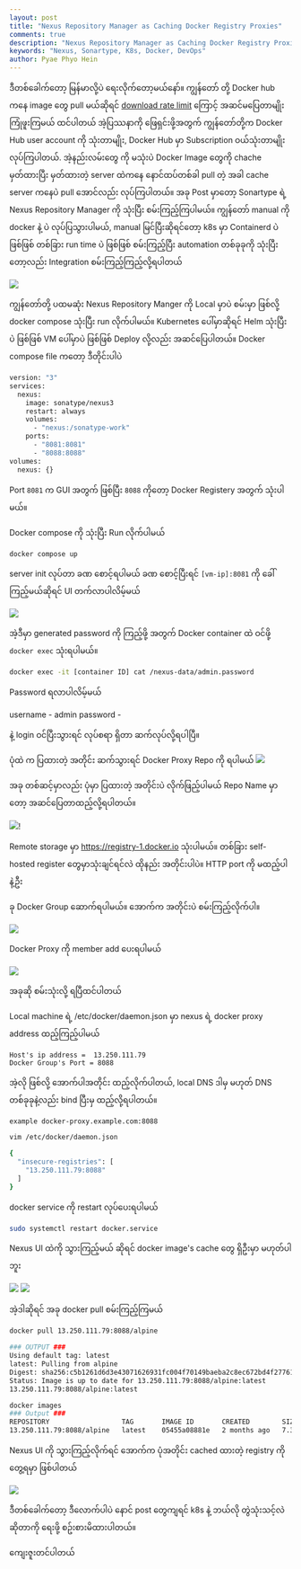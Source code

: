 ```yaml
---
layout: post
title: "Nexus Repository Manager as Caching Docker Registry Proxies"
comments: true
description: "Nexus Repository Manager as Caching Docker Registry Proxies"
keywords: "Nexus, Sonartype, K8s, Docker, DevOps"
author: Pyae Phyo Hein
---
```


ဒီတစ်ခေါက်တော့ မြန်မာလို့ပဲ ရေးလိုက်တော့မယ်နော်။ ကျွန်တော် တို့  Docker hub ကနေ image တွေ pull မယ်ဆိုရင် [download rate limit](https://docs.docker.com/docker-hub/download-rate-limit/) ကြောင့် အဆင်မပြေတာမျိုး ကြုံဖူးကြမယ် ထင်ပါတယ် အဲ့ပြဿနာကို ဖြေရှင်းဖို့အတွက် ကျွန်တော်တို့က  Docker Hub user account ကို သုံးတာမျိုး, Docker Hub မှာ Subscription ဝယ်သုံးတာမျိုးလုပ်ကြပါတယ်. အဲ့နည်းလမ်းတွေ ကို မသုံးပဲ Docker Image တွေကို chache မှတ်ထားပြီး မှတ်ထားတဲ့ server ထဲကနေ နောင်ထပ်တစ်ခါ pull တဲ့ အခါ cache server ကနေပဲ pull အောင်လည်း လုပ်ကြပါတယ်။ အခု Post မှာတော့ Sonartype ရဲ့ Nexus Repository Manager ကို သုံးပြီး စမ်းကြည့်ကြပါမယ်။ ကျွန်တော် manual ကို docker နဲ့ ပဲ လုပ်ပြသွားပါမယ်, manual မြင်ပြီးဆိုရင်တော့ k8s မှာ Containerd ပဲ ဖြစ်ဖြစ် တစ်ခြား run time ပဲ ဖြစ်ဖြစ် စမ်းကြည့်ပြီး automation တစ်ခုခုကို သုံးပြီးတော့လည်း Integration စမ်းကြည့်ကြည့်လို့ရပါတယ် 

<img src="/assets/images/nexus-repo-mgr/logo.png">

ကျွန်တော်တို့ ပထမဆုံး Nexus Repository Manger ကို Local မှာပဲ စမ်းမှာ ဖြစ်လို့ docker compose သုံးပြီး run လိုက်ပါမယ်။ Kubernetes ပေါ်မှာဆိုရင် Helm သုံးပြီးပဲ ဖြစ်ဖြစ် VM ပေါ်မှာပဲ ဖြစ်ဖြစ်  Deploy လို့လည်း အဆင်ပြေပါတယ်။ Docker compose file ကတော့ ဒီတိုင်းပါပဲ
```bash
version: "3"
services:
  nexus:
    image: sonatype/nexus3
    restart: always
    volumes:
      - "nexus:/sonatype-work"
    ports:
      - "8081:8081"
      - "8088:8088"
volumes:
  nexus: {}
```

Port ```8081``` က GUI အတွက် ဖြစ်ပြီး ```8088``` ကိုတော့ Docker Registery အတွက် သုံးပါမယ်။

Docker compose ကို သုံးပြီး Run လိုက်ပါမယ်

```bash
docker compose up
```
server init လုပ်တာ ခဏ စောင့်ရပါမယ်
ခဏ စောင့်ပြီးရင် ```[vm-ip]:8081``` ကို ခေါ်ကြည့်မယ်ဆိုရင် UI တက်လာပါလိမ့်မယ်

<img src="/assets/images/nexus-repo-mgr/login.png">

အဲ့ဒီမှာ generated password ကို ကြည့်ဖို့ အတွက် Docker container ထဲ ဝင်ဖို့ ```docker exec``` သုံးရပါမယ်။

```bash
docker exec -it [container ID] cat /nexus-data/admin.password
```
Password ရလာပါလိမ့်မယ်

username - admin
password - 

နဲ့ login ဝင်ပြီးသွားရင် လုပ်စရာ ရှိတာ ဆက်လုပ်လို့ရပါပြီ။

ပုံထဲ က ပြထားတဲ့ အတိုင်း ဆက်သွားရင် Docker Proxy Repo ကို ရပါမယ်
<img src="/assets/images/nexus-repo-mgr/create_repo.png">

အခု တစ်ဆင့်မှာလည်း ပုံမှာ ပြထားတဲ့ အတိုင်းပဲ လိုက်ဖြည့်ပါမယ် Repo Name မှာတော့ အဆင်ပြေတာထည့်လို့ရပါတယ်။

<img src="/assets/images/nexus-repo-mgr/repo_config.png">!

Remote storage မှာ https://registry-1.docker.io သုံးပါမယ်။ တစ်ခြား self-hosted register တွေမှာသုံးချင်ရင်လဲ ထိုနည်း အတိုင်းပါပဲ။
HTTP port ကို မထည့်ပါနဲ့ဦး

ခု Docker Group ဆောက်ရပါမယ်။ အောက်က အတိုင်းပဲ စမ်းကြည့်လိုက်ပါ။ 

<img src="/assets/images/nexus-repo-mgr/docker_group.png">

Docker Proxy ကို  member add ပေးရပါမယ်

<img src="/assets/images/nexus-repo-mgr/docker_group.png">

အခုဆို စမ်းသုံးလို့ ရပြီထင်ပါတယ်

Local machine ရဲ့ /etc/docker/daemon.json မှာ
nexus ရဲ့ docker proxy address ထည့်ကြည့်ပါမယ်

```
Host's ip address =  13.250.111.79
Docker Group's Port = 8088
```

အဲ့လို ဖြစ်လို့ အောက်ပါအတိုင်း ထည့်လိုက်ပါတယ်, local DNS ဒါမှ မဟုတ် DNS တစ်ခုခုနဲ့လည်း bind ပြီးမှ ထည့်လို့ရပါတယ်။
```
example docker-proxy.example.com:8088
```

```bash
vim /etc/docker/daemon.json

{
  "insecure-registries": [
    "13.250.111.79:8088"
  ]
}
```
docker service ကို restart လုပ်ပေးရပါမယ်

```bash
sudo systemctl restart docker.service
```
Nexus UI ထဲကို သွားကြည့်မယ် ဆိုရင် docker image's cache တွေ ရှိဦးမှာ မဟုတ်ပါဘူး


<img src="/assets/images/nexus-repo-mgr/browse_proxy.png">

<img src="/assets/images/nexus-repo-mgr/browse_proxy2.png">

အဲ့ဒါဆိုရင် အခု docker pull စမ်းကြည့်ကြမယ်

```bash
docker pull 13.250.111.79:8088/alpine

### OUTPUT ###
Using default tag: latest
latest: Pulling from alpine
Digest: sha256:c5b1261d6d3e43071626931fc004f70149baeba2c8ec672bd4f27761f8e1ad6b
Status: Image is up to date for 13.250.111.79:8088/alpine:latest
13.250.111.79:8088/alpine:latest
```

```bash
docker images
### Output ###
REPOSITORY                  TAG       IMAGE ID       CREATED        SIZE
13.250.111.79:8088/alpine   latest    05455a08881e   2 months ago   7.38MB
```

Nexus UI ကို သွားကြည့်လိုက်ရင် အောက်က ပုံအတိုင်း cached ထားတဲ့ registry ကို တွေ့ရမှာ ဖြစ်ပါတယ်

<img src="/assets/images/nexus-repo-mgr/cached.png">

ဒီတစ်ခေါက်တော့ ဒီလောက်ပါပဲ 
နောင် post တွေကျရင် k8s နဲ့ ဘယ်လို တွဲသုံးသင့်လဲ​ဆိုတာကို ရေးဖို့ စဥ်းစားမိထားပါတယ်။

ကျေးဇူးတင်ပါတယ်